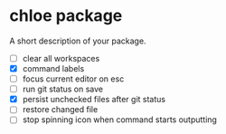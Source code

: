 # chloe package

A short description of your package.

 * [ ] clear all workspaces
 * [x] command labels
 * [ ] focus current editor on esc
 * [ ] run git status on save
 * [x] persist unchecked files after git status
 * [ ] restore changed file
 * [ ] stop spinning icon when command starts outputting
